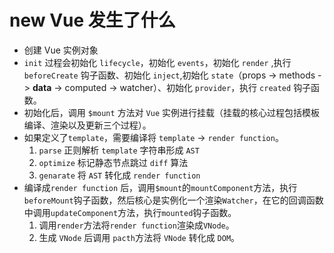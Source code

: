 # new Vue 发生了什么

- 创建 Vue 实例对象
- `init` 过程会初始化 `lifecycle`，初始化 `events`，初始化 `render` ,执行 `beforeCreate` 钩子函数、初始化 `inject`,初始化 `state`（props -> methods -> **data** -> computed -> watcher）、初始化 `provider`，执行 `created`  钩子函数。
- 初始化后，调用 `$mount` 方法对 `Vue` 实例进行挂载（挂载的核心过程包括模板编译、渲染以及更新三个过程）。
- 如果定义了`template`，需要编译将 `template` -> `render function`。
  1. `parse` 正则解析 `template` 字符串形成 `AST` 
  2. `optimize` 标记静态节点跳过 `diff` 算法
  3. `genarate` 将 `AST` 转化成 `render function`
- 编译成`render function` 后，调用`$mount`的`mountComponent`方法，执行`beforeMount`钩子函数，然后核心是实例化一个渲染`Watcher`，在它的回调函数中调用`updateComponent`方法，执行`mounted`钩子函数。
  1. 调用`render`方法将`render function`渲染成`VNode`。
  2. 生成 `VNode` 后调用 `pacth`方法将 `VNode` 转化成 `DOM`。


